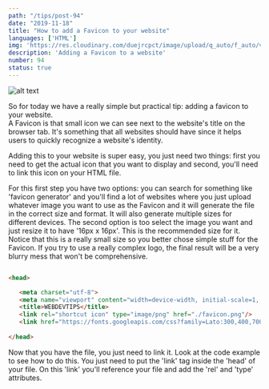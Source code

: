 ```yaml
---
path: "/tips/post-94"
date: "2019-11-18"
title: "How to add a Favicon to your website"
languages: ['HTML']
img: 'https://res.cloudinary.com/duejrcpct/image/upload/q_auto/f_auto/v1587242303/tips/94-1_v17nva.png'
description: 'Adding a Favicon to a website'
number: 94
status: true
---
```


![alt text](https://res.cloudinary.com/duejrcpct/image/upload/q_auto/f_auto/v1587242303/tips/94-2_wbrgum.png "Favicon")

So for today we have a really simple but practical tip: adding a favicon to your website.  
A Favicon is that small icon we can see next to the website's title on the browser tab. It's something that all websites should have since it helps users to quickly recognize a website's identity.

Adding this to your website is super easy, you just need two things: first you need to get the actual icon that you want to display and second, you'll need to link this icon on your HTML file.

For this first step you have two options: you can search for something like 'favicon generator' and you'll find a lot of websites where you just upload whatever image you want to use as the Favicon and it will generate the file in the correct size and format. It will also generate multiple sizes for different devices. The second option is too select the image you want and just resize it to have '16px x 16px'. This is the recommended size for it. Notice that this is a really small size so you better chose simple stuff for the Favicon. If you try to use a really complex logo, the final result will be a very blurry mess that won't be comprehensive.

 ```html
 
<head>

    <meta charset="utf-8">
    <meta name="viewport" content="width=device-width, initial-scale=1, shrink-to-fit=no">
    <title>WEBDEVTIPS</title>
    <link rel="shortcut icon" type="image/png" href="./favicon.png"/>
    <link href="https://fonts.googleapis.com/css?family=Lato:300,400,700,900&display=swap" rel="stylesheet">
    
</head>

 ```

Now that you have the file, you just need to link it. Look at the code example to see how to do this. You just need to put the 'link' tag inside the 'head' of your file. On this 'link' you'll reference your file and add the 'rel' and 'type' attributes.